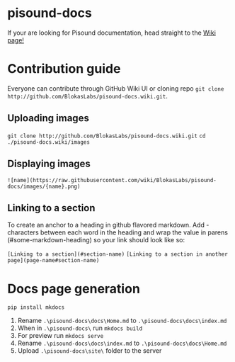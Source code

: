 # pisound-docs
If your are looking for Pisound documentation, head straight to the [Wiki page!](https://github.com/BlokasLabs/pisound-docs/wiki)

# Contribution guide
Everyone can contribute through GitHub Wiki UI or cloning repo `git clone http://github.com/BlokasLabs/pisound-docs.wiki.git`.

## Uploading images

`git clone http://github.com/BlokasLabs/pisound-docs.wiki.git`
`cd ./pisound-docs.wiki/images`

## Displaying images
`![name](https://raw.githubusercontent.com/wiki/BlokasLabs/pisound-docs/images/{name}.png)`

## Linking to a section

To create an anchor to a heading in github flavored markdown. Add - characters between each word in the heading and wrap the value in parens (#some-markdown-heading) so your link should look like so:

`[Linking to a section](#section-name)`
`[Linking to a section in another page](page-name#section-name)`

# Docs page generation

```
pip install mkdocs
```

1. Rename `.\pisound-docs\docs\Home.md` to `.\pisound-docs\docs\index.md`
1. When in `.\pisound-docs\` run `mkdocs build`
1. For preview run `mkdocs serve`
1. Rename `.\pisound-docs\docs\index.md` to `.\pisound-docs\docs\Home.md`
1. Upload `.\pisound-docs\site\` folder to the server

